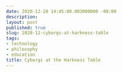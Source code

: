 ```yaml
---
date: 2020-12-28 14:45:00.003000000 -08:00
description:
layout: post
published: true
slug: 2020-12-cyborgs-at-harkness-table
tags:
- technology
- philosophy
- education
title: Cyborgs at the Harkness Table
---
```

